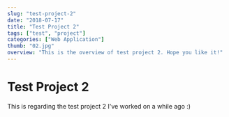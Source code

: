 ```yaml
---
slug: "test-project-2"
date: "2018-07-17"
title: "Test Project 2"
tags: ["test", "project"]
categories: ["Web Application"]
thumb: "02.jpg"
overview: "This is the overview of test project 2. Hope you like it!"
---
```

# Test Project 2
This is regarding the test project 2 I've worked on a while ago :)